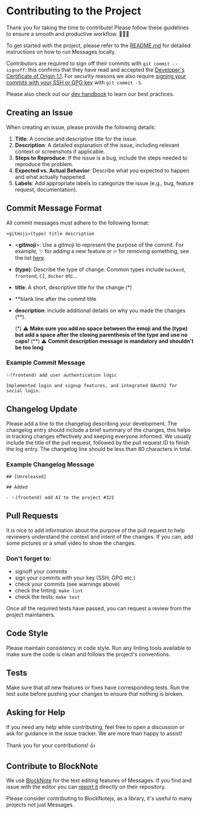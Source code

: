 # Contributing to the Project

Thank you for taking the time to contribute! Please follow these guidelines to ensure a smooth and productive workflow. 🚀🚀🚀

To get started with the project, please refer to the [README.md](https://github.com/suitenumerique/messages/blob/main/README.md) for detailed instructions on how to run Messages locally.

Contributors are required to sign off their commits with `git commit --signoff`: this confirms that they have read and accepted the [Developer's Certificate of Origin 1.1](https://developercertificate.org/). For security reasons we also require [signing your commits with your SSH or GPG key](https://docs.github.com/en/authentication/managing-commit-signature-verification/about-commit-signature-verification) with `git commit -S`.

Please also check out our [dev handbook](https://suitenumerique.gitbook.io/handbook) to learn our best practices.

## Creating an Issue

When creating an issue, please provide the following details:

1.  **Title**: A concise and descriptive title for the issue.
2.  **Description**: A detailed explanation of the issue, including relevant context or screenshots if applicable.
3.  **Steps to Reproduce**: If the issue is a bug, include the steps needed to reproduce the problem.
4.  **Expected vs. Actual Behavior**: Describe what you expected to happen and what actually happened.
5.  **Labels**: Add appropriate labels to categorize the issue (e.g., bug, feature request, documentation).

## Commit Message Format

All commit messages must adhere to the following format:

`<gitmoji>(type) title description`

*   <**gitmoji**>: Use a gitmoji to represent the purpose of the commit. For example, ✨ for adding a new feature or 🔥 for removing something, see the list [here](https://gitmoji.dev/).
*   **(type)**: Describe the type of change. Common types include `backend`, `frontend`, `CI`, `docker` etc...
*   **title**: A short, descriptive title for the change (*)
*   **blank line after the commit title
*   **description**: Include additional details on why you made the changes (**).

    (*) ⚠️ **Make sure you add no space between the emoji and the (type) but add a space after the closing parenthesis of the type and use no caps!**
    (**) ⚠️ **Commit description message is mandatory and shouldn't be too long**

### Example Commit Message

```
✨(frontend) add user authentication logic

Implemented login and signup features, and integrated OAuth2 for social login.
```

## Changelog Update

Please add a line to the changelog describing your development. The changelog entry should include a brief summary of the changes, this helps in tracking changes effectively and keeping everyone informed. We usually include the title of the pull request, followed by the pull request ID to finish the log entry. The changelog line should be less than 80 characters in total.

### Example Changelog Message
```
## [Unreleased]

## Added

- ✨(frontend) add AI to the project #321
```

## Pull Requests

It is nice to add information about the purpose of the pull request to help reviewers understand the context and intent of the changes. If you can, add some pictures or a small video to show the changes.

### Don't forget to:
- signoff your commits
- sign your commits with your key (SSH, GPG etc.)
- check your commits (see warnings above)
- check the linting: `make lint`
- check the tests: `make test`

Once all the required tests have passed, you can request a review from the project maintainers.

## Code Style

Please maintain consistency in code style. Run any linting tools available to make sure the code is clean and follows the project's conventions.

## Tests

Make sure that all new features or fixes have corresponding tests. Run the test suite before pushing your changes to ensure that nothing is broken.

## Asking for Help

If you need any help while contributing, feel free to open a discussion or ask for guidance in the issue tracker. We are more than happy to assist!

Thank you for your contributions! 👍

## Contribute to BlockNote
We use [BlockNote](https://www.blocknotejs.org/) for the text editing features of Messages. 
If you find and issue with the editor you can [report it](https://github.com/TypeCellOS/BlockNote/issues) directly on their repository.

Please consider contributing to BlockNotejs, as a library, it's useful to many projects not just Messages.
